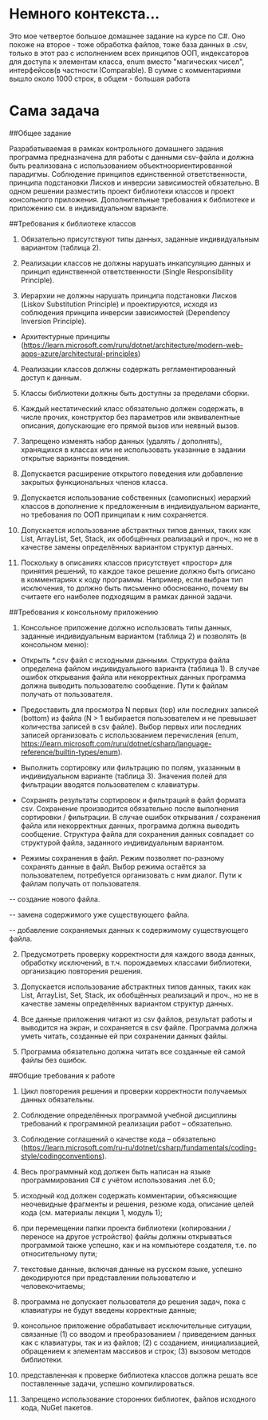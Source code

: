 # Немного контекста...
Это мое четвертое большое домашнее задание на курсе по C#. Оно похоже на второе - тоже обработка  файлов, тоже база данных в .csv, только в этот раз с исполнением всех принципов ООП, индексаторов для доступа к элементам класса, enum вместо "магических чисел", интерфейсов(в частности IComparable). В сумме с комментариями вышло около 1000 строк, в общем - большая работа

# Сама задача
##Общее задание

Разрабатываемая в рамках контрольного домашнего задания программа предназначена для
работы с данными csv-файла и должна быть реализована с использованием объектноориентированной парадигмы. Соблюдение принципов единственной ответственности,
принципа подстановки Лисков и инверсии зависимостей обязательно.
В одном решении разместить проект библиотеки классов и проект консольного
приложения. Дополнительные требования к библиотеке и приложению см. в
индивидуальном варианте.

##Требования к библиотеке классов

1. Обязательно присутствуют типы данных, заданные индивидуальным вариантом
(таблица 2).

2. Реализации классов не должны нарушать инкапсуляцию данных и принцип
единственной ответственности (Single Responsibility Principle).

3. Иерархии не должны нарушать принципа подстановки Лисков (Liskov Substitution
Principle) и проектируются, исходя из соблюдения принципа инверсии зависимостей
(Dependency Inversion Principle).

- Архитектурные принципы (https://learn.microsoft.com/ruru/dotnet/architecture/modern-web-apps-azure/architectural-principles)

4. Реализации классов должны содержать регламентированный доступ к данным.

5. Классы библиотеки должны быть доступны за пределами сборки.

6. Каждый нестатический класс обязательно должен содержать, в числе прочих,
конструктор без параметров или эквивалентные описания, допускающие его прямой
вызов или неявный вызов.

7. Запрещено изменять набор данных (удалять / дополнять), хранящихся в классах или
не использовать указанные в задании открытые варианты поведения.

8. Допускается расширение открытого поведения или добавление закрытых
функциональных членов класса.

9. Допускается использование собственных (самописных) иерархий классов в
дополнение к предложенным в индивидуальном варианте, но требования по ООП
принципам к ним сохраняется.

10. Допускается использование абстрактных типов данных, таких как List, ArrayList, Set,
Stack, их обобщённых реализаций и проч., но не в качестве замены определённых
вариантом структур данных.

11. Поскольку в описаниях классов присутствует «простор» для принятия решений, то
каждое такое решение должно быть описано в комментариях к коду программы.
Например, если выбран тип исключения, то должно быть письменно обоснованно,
почему вы считаете его наиболее подходящим в рамках данной задачи.

##Требования к консольному приложению

1. Консольное приложение должно использовать типы данных, заданные
индивидуальным вариантом (таблица 2) и позволять (в консольном меню):

- Открыть *.csv файл с исходными данными. Структура файла определена
файлом индивидуального варианта (таблица 1). В случае ошибок открывания
файла или некорректных данных программа должна выводить пользователю
сообщение. Пути к файлам получать от пользователя.

- Предоставить для просмотра N первых (top) или последних записей (bottom)
из файла (N > 1 выбирается пользователем и не превышает количества
записей в csv файле). Выбор первых или последних записей организовать с
использованием перечисления (enum, https://learn.microsoft.com/ruru/dotnet/csharp/language-reference/builtin-types/enum).

- Выполнить сортировку или фильтрацию по полям, указанным в
индивидуальном варианте (таблица 3). Значения полей для фильтрации
вводятся пользователем с клавиатуры.

- Сохранять результаты сортировок и фильтраций в файл формата csv.
Сохранение производится обязательно после выполнения сортировки /
фильтрации. В случае ошибок открывания / сохранения файла или
некорректных данных, программа должна выводить сообщение. Структура
файла для сохранения данных совпадает со структурой файла, заданного
индивидуальным вариантом.

- Режимы сохранения в файл. Режим позволяет по-разному сохранять данные
в файл. Выбор режима остаётся за пользователем, потребуется организовать
с ним диалог. Пути к файлам получать от пользователя.

-- создание нового файла.

-- замена содержимого уже существующего файла.

-- добавление сохраняемых данных к содержимому существующего
файла.

2. Предусмотреть проверку корректности для каждого ввода данных, обработку
исключений, в т.ч. порождаемых классами библиотеки, организацию повторения
решения.

3. Допускается использование абстрактных типов данных, таких как List, ArrayList, Set,
Stack, их обобщённых реализаций и проч., но не в качестве замены определённых
вариантом структур данных.

4. Все данные приложения читают из csv файлов, результат работы и выводится на
экран, и сохраняется в csv файле. Программа должна уметь читать, созданные ей при
сохранении данных файлы.

5. Программа обязательно должна читать все созданные ей самой файлы без ошибок.

##Общие требования к работе

1. Цикл повторения решения и проверки корректности получаемых данных
обязательны.

2. Соблюдение определённых программой учебной дисциплины требований к
программной реализации работ – обязательно.

3. Соблюдение соглашений о качестве кода – обязательно
(https://learn.microsoft.com/ru-ru/dotnet/csharp/fundamentals/coding-style/codingconventions).

4. Весь программный код должен быть написан на языке программирования C# с
учётом использования .net 6.0;

5. исходный код должен содержать комментарии, объясняющие неочевидные
фрагменты и решения, резюме кода, описание целей кода (см. материалы лекции 1,
модуль 1);

6. при перемещении папки проекта библиотеки (копировании / переносе на другое
устройство) файлы должны открываться программой также успешно, как и на
компьютере создателя, т.е. по относительному пути;

7. текстовые данные, включая данные на русском языке, успешно декодируются при
представлении пользователю и человекочитаемы;

8. программа не допускает пользователя до решения задач, пока с клавиатуры не будут
введены корректные данные;

9. консольное приложение обрабатывает исключительные ситуации, связанные (1) со
вводом и преобразованием / приведением данных как с клавиатуры, так и из файлов;
(2) с созданием, инициализацией, обращением к элементам массивов и строк; (3)
вызовом методов библиотеки.

10. представленная к проверке библиотека классов должна решать все поставленные
задачи, успешно компилироваться.

11. Запрещено использование сторонних библиотек, файлов исходного кода, NuGet пакетов.
